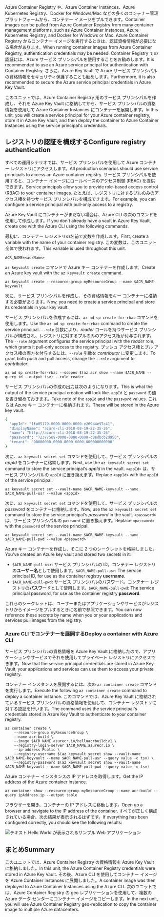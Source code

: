 <span data-ttu-id="3c581-101">Azure Container Registry や、Azure Container Instances、Azure Kubernetes Registry、Docker for Windows/Mac などの多くのコンテナー管理プラットフォームから、コンテナー イメージをプルできます。</span><span class="sxs-lookup"><span data-stu-id="3c581-101">Container images can be pulled from Azure Container Registry from many container management platforms, such as Azure Container Instances, Azure Kubernetes Registry, and Docker for Windows or Mac.</span></span> <span data-ttu-id="3c581-102">Azure Container Registry からコンテナー イメージを実行するときは、認証資格情報が必要になる場合があります。</span><span class="sxs-lookup"><span data-stu-id="3c581-102">When running container images from Azure Container Registry, authentication credentials may be needed.</span></span> <span data-ttu-id="3c581-103">Container Registry での認証には、Azure サービス プリンシパルを使用することをお勧めします。</span><span class="sxs-lookup"><span data-stu-id="3c581-103">It is recommended to use an Azure service principal for authentication with Container Registry.</span></span> <span data-ttu-id="3c581-104">さらに、Azure Key Vault で Azure サービス プリンシパルの資格情報をセキュリティ保護することも勧めします。</span><span class="sxs-lookup"><span data-stu-id="3c581-104">Furthermore, it is also recommended to secure the Azure service principal credentials in Azure Key Vault.</span></span>

<span data-ttu-id="3c581-105">このユニットでは、Azure Container Registry 用のサービス プリンシパルを作成し、それを Azure Key Vault に格納してから、サービス プリンシパルの資格情報を使用して Azure Container Instances にコンテナーを展開します。</span><span class="sxs-lookup"><span data-stu-id="3c581-105">In this unit, you will create a service principal for your Azure container registry, store it in Azure Key Vault, and then deploy the container to Azure Container Instances using the service principal's credentials.</span></span>

## <a name="configure-registry-authentication"></a><span data-ttu-id="3c581-106">レジストリの認証を構成する</span><span class="sxs-lookup"><span data-stu-id="3c581-106">Configure registry authentication</span></span>

<span data-ttu-id="3c581-107">すべての運用シナリオでは、サービス プリンシパルを使用して Azure コンテナー レジストリにアクセスします。</span><span class="sxs-lookup"><span data-stu-id="3c581-107">All production scenarios should use service principals to access an Azure container registry.</span></span> <span data-ttu-id="3c581-108">サービス プリンシパルを使用すると、コンテナー イメージにロールベースのアクセス制御 (RBAC) を提供できます。</span><span class="sxs-lookup"><span data-stu-id="3c581-108">Service principals allow you to provide role-based access control (RBAC) to your container images.</span></span> <span data-ttu-id="3c581-109">たとえば、レジストリに対するプルのみのアクセス権を持つサービス プリンシパルを構成できます。</span><span class="sxs-lookup"><span data-stu-id="3c581-109">For example, you can configure a service principal with pull-only access to a registry.</span></span>

<span data-ttu-id="3c581-110">Azure Key Vault にコンテナーがまだない場合は、Azure CLI の次のコマンドを使用して作成します。</span><span class="sxs-lookup"><span data-stu-id="3c581-110">If you don't already have a vault in Azure Key Vault, create one with the Azure CLI using the following commands.</span></span>

<span data-ttu-id="3c581-111">最初に、コンテナー レジストリの名前で変数を作成します。</span><span class="sxs-lookup"><span data-stu-id="3c581-111">First, create a variable with the name of your container registry.</span></span> <span data-ttu-id="3c581-112">この変数は、このユニット全体で使われます。</span><span class="sxs-lookup"><span data-stu-id="3c581-112">This variable is used throughout this unit.</span></span>

```azurecli
ACR_NAME=<acrName>
```

<span data-ttu-id="3c581-113">`az keyvault create` コマンドで Azure キー コンテナーを作成します。</span><span class="sxs-lookup"><span data-stu-id="3c581-113">Create an Azure key vault with the `az keyvault create` command.</span></span>

```azurecli
az keyvault create --resource-group myResourceGroup --name $ACR_NAME-keyvault
```

<span data-ttu-id="3c581-114">次に、サービス プリンシパルを作成し、その資格情報をキー コンテナーに格納する必要があります。</span><span class="sxs-lookup"><span data-stu-id="3c581-114">Now, you need to create a service principal and store its credentials in your key vault.</span></span>

<span data-ttu-id="3c581-115">サービス プリンシパルを作成するには、`az ad sp create-for-rbac` コマンドを使用します。</span><span class="sxs-lookup"><span data-stu-id="3c581-115">Use the `az ad sp create-for-rbac` command to create the service principal.</span></span> <span data-ttu-id="3c581-116">`--role` 引数により、*reader* ロールを持つサービス プリンシパルが構成され、レジストリに対するプルのみのアクセス権が付与されます。</span><span class="sxs-lookup"><span data-stu-id="3c581-116">The `--role` argument configures the service principal with the *reader* role, which grants it pull-only access to the registry.</span></span> <span data-ttu-id="3c581-117">プッシュ アクセス権とプル アクセス権の両方を付与するには、`--role` 引数を *contributor* に変更します。</span><span class="sxs-lookup"><span data-stu-id="3c581-117">To grant both push and pull access, change the `--role` argument to *contributor*.</span></span>

```azurecli
az ad sp create-for-rbac --scopes $(az acr show --name $ACR_NAME --query id --output tsv) --role reader
```

<span data-ttu-id="3c581-118">サービス プリンシパルの作成の出力は次のようになります。</span><span class="sxs-lookup"><span data-stu-id="3c581-118">This is what the output of the service principal creation will look like.</span></span> <span data-ttu-id="3c581-119">`appId` と `password` の値を書き留めておきます。</span><span class="sxs-lookup"><span data-stu-id="3c581-119">Take note of the `appId` and the `password` values.</span></span> <span data-ttu-id="3c581-120">これらは Azure キー コンテナーに格納されます。</span><span class="sxs-lookup"><span data-stu-id="3c581-120">These will be stored in the Azure key vault.</span></span>

```bash
{
  "appId": "1fa05179-0000-0000-0000-e269a4e97c41",
  "displayName": "azure-cli-2018-08-19-22-35-26",
  "name": "http://azure-cli-2018-08-19-22-35-26",
  "password": "72377509-0000-0000-0000-c8edbcb2d950",
  "tenant": "00000000-0000-0000-0000-000000000000"
}
```

<span data-ttu-id="3c581-121">次に、`az keyvault secret set` コマンドを使用して、サービス プリンシパルの *appId* をコンテナーに格納します。</span><span class="sxs-lookup"><span data-stu-id="3c581-121">Next, use the `az keyvault secret set` command to store the service principal's *appId* in the vault.</span></span> <span data-ttu-id="3c581-122">`<appId>` は、サービス プリンシパルの `appId` に置き換えます。</span><span class="sxs-lookup"><span data-stu-id="3c581-122">Replace `<appId>` with the `appId` of the service principal.</span></span>

```azurecli
az keyvault secret set --vault-name $ACR_NAME-keyvault --name $ACR_NAME-pull-usr --value <appId>
```

<span data-ttu-id="3c581-123">次に、`az keyvault secret set` コマンドを使用して、サービス プリンシパルの *password* をコンテナーに格納します。</span><span class="sxs-lookup"><span data-stu-id="3c581-123">Now, use the `az keyvault secret set` command to store the service principal's *password* in the vault.</span></span> <span data-ttu-id="3c581-124">`<password>` は、サービス プリンシパルの `password` に置き換えます。</span><span class="sxs-lookup"><span data-stu-id="3c581-124">Replace `<password>` with the `password` of the service principal.</span></span>

```azurecli
az keyvault secret set --vault-name $ACR_NAME-keyvault --name $ACR_NAME-pull-pwd --value <password>
```

<span data-ttu-id="3c581-125">Azure キー コンテナーを作成し、そこに 2 つのシークレットを格納しました。</span><span class="sxs-lookup"><span data-stu-id="3c581-125">You've created an Azure key vault and stored two secrets in it:</span></span>

* <span data-ttu-id="3c581-126">`$ACR_NAME-pull-usr`: サービス プリンシパルの ID。コンテナー レジストリの**ユーザー名**として使用します。</span><span class="sxs-lookup"><span data-stu-id="3c581-126">`$ACR_NAME-pull-usr`: The service principal ID, for use as the container registry **username**.</span></span>
* <span data-ttu-id="3c581-127">`$ACR_NAME-pull-pwd`: サービス プリンシパルのパスワード。コンテナー レジストリの**パスワード**として使用します。</span><span class="sxs-lookup"><span data-stu-id="3c581-127">`$ACR_NAME-pull-pwd`: The service principal password, for use as the container registry **password**.</span></span>

<span data-ttu-id="3c581-128">これらのシークレットは、ユーザーまたはアプリケーションやサービスがレジストリからイメージをプルするときに名前で参照できます。</span><span class="sxs-lookup"><span data-stu-id="3c581-128">You can now reference these secrets by name when you or your applications and services pull images from the registry.</span></span>

### <a name="deploy-a-container-with-azure-cli"></a><span data-ttu-id="3c581-129">Azure CLI でコンテナーを展開する</span><span class="sxs-lookup"><span data-stu-id="3c581-129">Deploy a container with Azure CLI</span></span>

<span data-ttu-id="3c581-130">サービス プリンシパルの資格情報を Azure Key Vault に格納したので、アプリケーションやサービスでそれを使用してプライベート レジストリにアクセスできます。</span><span class="sxs-lookup"><span data-stu-id="3c581-130">Now that the service principal credentials are stored in Azure Key Vault, your applications and services can use them to access your private registry.</span></span>

<span data-ttu-id="3c581-131">コンテナー インスタンスを展開するには、次の `az container create` コマンドを実行します。</span><span class="sxs-lookup"><span data-stu-id="3c581-131">Execute the following `az container create` command to deploy a container instance.</span></span> <span data-ttu-id="3c581-132">このコマンドでは、Azure Key Vault に格納されているサービス プリンシパルの資格情報を使用して、コンテナー レジストリに対する認証を行います。</span><span class="sxs-lookup"><span data-stu-id="3c581-132">The command uses the service principal's credentials stored in Azure Key Vault to authenticate to your container registry.</span></span>

```azurecli
az container create \
    --resource-group myResourceGroup \
    --name acr-build \
    --image $ACR_NAME.azurecr.io/helloacrbuild:v1 \
    --registry-login-server $ACR_NAME.azurecr.io \
    --ip-address Public \
    --registry-username $(az keyvault secret show --vault-name $ACR_NAME-keyvault --name $ACR_NAME-pull-usr --query value -o tsv) \
    --registry-password $(az keyvault secret show --vault-name $ACR_NAME-keyvault --name $ACR_NAME-pull-pwd --query value -o tsv)
```

<span data-ttu-id="3c581-133">Azure コンテナー インスタンスの IP アドレスを取得します。</span><span class="sxs-lookup"><span data-stu-id="3c581-133">Get the IP address of the Azure container instance.</span></span>

```azurecli
az container show --resource-group myResourceGroup --name acr-build --query ipAddress.ip --output table
```

<span data-ttu-id="3c581-134">ブラウザーを開き、コンテナーの IP アドレスに移動します。</span><span class="sxs-lookup"><span data-stu-id="3c581-134">Open up a browser and navigate to the IP address of the container.</span></span> <span data-ttu-id="3c581-135">すべてが正しく構成されている場合、次の結果が表示されるはずです。</span><span class="sxs-lookup"><span data-stu-id="3c581-135">If everything has been configured correctly, you should see the following results:</span></span>

![テキスト Hello World が表示されるサンプル Web アプリケーション](../media/hello.png)

## <a name="summary"></a><span data-ttu-id="3c581-137">まとめ</span><span class="sxs-lookup"><span data-stu-id="3c581-137">Summary</span></span>

<span data-ttu-id="3c581-138">このユニットでは、Azure Container Registry の資格情報を Azure Key Vault に格納しました。</span><span class="sxs-lookup"><span data-stu-id="3c581-138">In this unit, the Azure Container Registry credentials were stored in Azure Key Vault.</span></span> <span data-ttu-id="3c581-139">その後、Azure CLI を使用してコンテナー イメージを Azure Container Instances に展開しました。</span><span class="sxs-lookup"><span data-stu-id="3c581-139">A container image was then deployed to Azure Container Instances using the Azure CLI.</span></span> <span data-ttu-id="3c581-140">次のユニットでは、Azure Container Registry の geo レプリケーションを使用して、複数の Azure データ センターにコンテナー イメージをコピーします。</span><span class="sxs-lookup"><span data-stu-id="3c581-140">In the next unit, you will use Azure Container Registry geo-replication to copy the container image to multiple Azure datacenters.</span></span>
